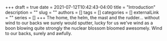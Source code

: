 +++ 
draft = true
date = 2021-07-12T10:42:43-04:00
title = "Introduction"
description = ""
slug = ""
authors = []
tags = []
categories = []
externalLink = ""
series = []
+++
The home, the helm, the mast and the rudder... without wind to our backs we surely would sputter, lucky for us we've wind as a boon blowing quite strongly the nuclear blossom bloomed awesomely. Wind to our backs, surely and awfully.
